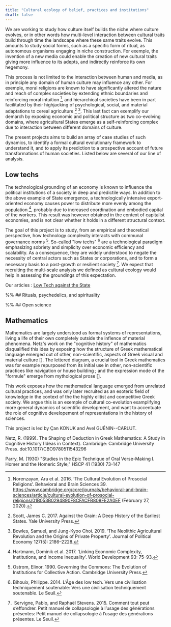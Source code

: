 ```yaml
---
title: "Cultural ecology of belief, practices and institutions"
draft: false
---
```


We are working to study how culture itself builds the niche where culture evolves, or in other words how multi-level interaction between cultural traits build through time the landscape where these same traits evolve. This amounts to study social forms, such as a specific form of ritual, as autonomous organisms engaging in niche construction. For exemple, the invention of a new media could enable the creation of new cultural traits giving more influence to its adepts, and indirectly reinforce its own hegemony.

This process is not limited to the interaction between human and media, as in principle any domain of human culture may influence any other. For exemple, moral religions are known to have significantly altered the nature and reach of complex societies by extending ethnic boundaries and reinforcing moral intuition [^1], and hierarchical societies have been in part facilitated by their highjacking of psychological, social, and material adaptations to cereal agriculture [^2] [^3]. This last fact can exemplify our demarch by exposing economic and political structure as two co-evolving domains, where agricultural States emerge as a self-reinforcing complex due to interaction between different domains of culture.

The present projects aims to build an array of case studies of such dynamics, to identify a formal cultural evolutionary framework to understand it, and to apply its prediction to a prospective account of future transformations of human societies. Listed below are several of our line of analysis.


## Low techs

The technological grounding of an economy is known to influence the political institutions of a society in deep and predictile ways. In addition to the above example of State emergence, a technologically intensive export-oriented economy causes power to distribute more evenly among the population [^4], probably due to increased coordination and embodied capital of the workers. This result was however obtained in the context of capitalist economies, and is not clear whether it holds in a different structural context.

The goal of this project is to study, from an empirical and theoretical perspective, how technology complexity interacts with communal governance norms [^5]. So-called "low techs" [^6] are a technological paradigm emphasizing sobriety and simplicity over economic efficiency and scalability. As a consequence, they are widely understood to negate the necessity of central actors such as States or corporations, and to form a necessary basis to a post-growth or resilient society [^7]. We expect that recruiting the multi-scale analysis we defined as cultural ecology would help in assessing the groundings of this expectation.

Our articles : [Low Tech against the State](/articles/low-tech-against-the-state/)


%% ## Rituals, psychedelics, and spirituality



%% ## Open science



## Mathematics

Mathematics are largely understood as formal systems of representations, living a life of their own completely outside the inflence of material phenomena. Netz's work on the "cognitive history" of mathematics disqualified this idea by exposing how the structure of Greek mathematical language emerged out of other, non-scientific, aspects of Greek visual and material culture []. The lettered diagram, a crucial tool in Greek mathematics was for example repurposed from its initial use in other, non-scientific practices like navigation or house building ; and the expression mode of the "formule" emerge from mythological prose [].

This work exposes how the mathematical language emerged from unrelated cultural practices, and was only later recruited as an esoteric field of knowledge in the context of the the highly elitist and competitive Greek society. We argue this is an exemple of cultural co-evolution examplifying more general dynamics of scientific development, and want to accentuate the role of cognitive developement of representations in the history of sciences.

This project is led by Çan KONUK and Avel GUÉNIN--CARLUT.



[^1]: Norenzayan, Ara et al. 2016. ‘The Cultural Evolution of Prosocial Religions’. Behavioral and Brain Sciences 39. https://www.cambridge.org/core/journals/behavioral-and-brain-sciences/article/cultural-evolution-of-prosocial-religions/01B053B0294890F8CFACFB808FE2A0EF (February 27, 2020).

[^2]: Scott, James C. 2017. Against the Grain: A Deep History of the Earliest States. Yale University Press.

[^3]: Bowles, Samuel, and Jung-Kyoo Choi. 2019. ‘The Neolithic Agricultural Revolution and the Origins of Private Property’. Journal of Political Economy 127(5): 2186–2228.

[^4]: Hartmann, Dominik et al. 2017. ‘Linking Economic Complexity, Institutions, and Income Inequality’. World Development 93: 75–93.

[^5]: Ostrom, Elinor. 1990. Governing the Commons: The Evolution of Institutions for Collective Action. Cambridge University Press.

[^6]: Bihouix, Philippe. 2014. L’Âge des low tech. Vers une civilisation techniquement soutenable: Vers une civilisation techniquement soutenable. Le Seuil.

[^7]: Servigne, Pablo, and Raphaël Stevens. 2015. Comment tout peut s’effondrer. Petit manuel de collapsologie à l’usage des générations présentes: Petit manuel de collapsologie à l’usage des générations présentes. Le Seuil.



Netz, R. (1999). The Shaping of Deduction in Greek Mathematics: A Study in Cognitive History (Ideas in Context). Cambridge: Cambridge University Press. doi:10.1017/CBO9780511543296

Parry, M. (1930) "Studies in the Epic Technique of Oral Verse-Making I. Homer and the Homeric Style," HSCP 41 (1930) 73-147
